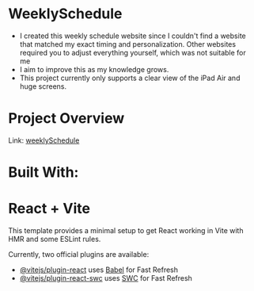 # WeeklySchedule
* I created this weekly schedule website since I couldn't find a website that matched my exact timing and personalization. Other websites required you to adjust everything yourself, which was not suitable for me
* I aim to improve this as my knowledge grows.
* This project currently only supports a clear view of the iPad Air and huge screens.
# Project Overview
Link: [weeklySchedule](https://661dcb400677a462568a56af--lambent-tulumba-c4af29.netlify.app/)
# Built With:



# React + Vite

This template provides a minimal setup to get React working in Vite with HMR and some ESLint rules.

Currently, two official plugins are available:

- [@vitejs/plugin-react](https://github.com/vitejs/vite-plugin-react/blob/main/packages/plugin-react/README.md) uses [Babel](https://babeljs.io/) for Fast Refresh
- [@vitejs/plugin-react-swc](https://github.com/vitejs/vite-plugin-react-swc) uses [SWC](https://swc.rs/) for Fast Refresh
